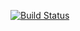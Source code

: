 [![Build Status](https://travis-ci.org/PublicRadio/native.svg?branch=master)](https://travis-ci.org/PublicRadio/native)